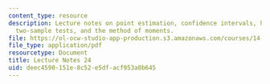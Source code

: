 ```yaml
---
content_type: resource
description: Lecture notes on point estimation, confidence intervals, hypothesis testing,
  two-sample tests, and the method of moments.
file: https://ol-ocw-studio-app-production.s3.amazonaws.com/courses/14-30-introduction-to-statistical-methods-in-economics-spring-2009/deec4590151e8c52e5dfacf953a0b645_MIT14_30s09_lec24.pdf
file_type: application/pdf
resourcetype: Document
title: Lecture Notes 24
uid: deec4590-151e-8c52-e5df-acf953a0b645
---
```

